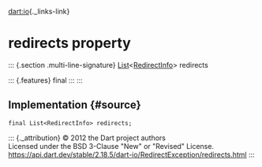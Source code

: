 [dart:io](../../dart-io/dart-io-library){._links-link}

redirects property
==================

::: {.section .multi-line-signature}
[List](../../dart-core/list-class)\<[RedirectInfo](../redirectinfo-class)\>
redirects

::: {.features}
final
:::
:::

Implementation {#source}
--------------

``` {.language-dart data-language="dart"}
final List<RedirectInfo> redirects;
```

::: {._attribution}
© 2012 the Dart project authors\
Licensed under the BSD 3-Clause \"New\" or \"Revised\" License.\
<https://api.dart.dev/stable/2.18.5/dart-io/RedirectException/redirects.html>
:::
